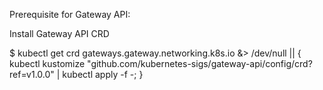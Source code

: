 Prerequisite for Gateway API:

Install Gateway API CRD

$ kubectl get crd gateways.gateway.networking.k8s.io &> /dev/null || { kubectl kustomize "github.com/kubernetes-sigs/gateway-api/config/crd?ref=v1.0.0" | kubectl apply -f -; }
